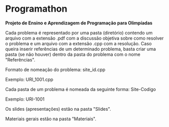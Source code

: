 # Programathon

**Projeto de Ensino e Aprendizagem de Programação para Olimpíadas**

Cada problema é representado por uma pasta (diretório) contendo um arquivo com a extensão .pdf com a discussão objetiva sobre como resolver o problema e um arquivo com a extensão .cpp com a resolução. Caso queira inserir referências de um determinado problema, basta criar uma pasta (se não houver) dentro da pasta do problema com o nome "Referências".

Formato de nomeação do problema: site_id.cpp

Exemplo: URI_1001.cpp

Cada pasta de um problema é nomeada da seguinte forma: Site-Codigo

Exemplo: URI-1001

Os slides (apresentações) estão na pasta "Slides".

Materiais gerais estão na pasta "Materiais".
